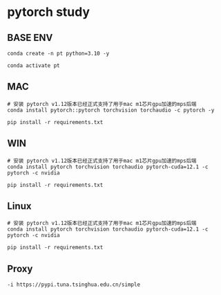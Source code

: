 # pytorch study

## BASE ENV
```shell
conda create -n pt python=3.10 -y

conda activate pt
```

## MAC
```shell
# 安装 pytorch v1.12版本已经正式支持了用于mac m1芯片gpu加速的mps后端
conda install pytorch::pytorch torchvision torchaudio -c pytorch -y

pip install -r requirements.txt
```

## WIN
```shell
# 安装 pytorch v1.12版本已经正式支持了用于mac m1芯片gpu加速的mps后端
conda install pytorch torchvision torchaudio pytorch-cuda=12.1 -c pytorch -c nvidia

pip install -r requirements.txt
```

## Linux
```shell
# 安装 pytorch v1.12版本已经正式支持了用于mac m1芯片gpu加速的mps后端
conda install pytorch torchvision torchaudio pytorch-cuda=12.1 -c pytorch -c nvidia

pip install -r requirements.txt
```

## Proxy
```shell
-i https://pypi.tuna.tsinghua.edu.cn/simple
```